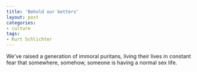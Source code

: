 ```yaml
---
title: 'Behold our betters'
layout: post
categories:
- culture
tags:
- Kurt Schlichter
---
```


We've raised a generation of immoral puritans, living their lives in constant fear that somewhere, somehow, someone is having a normal sex life.